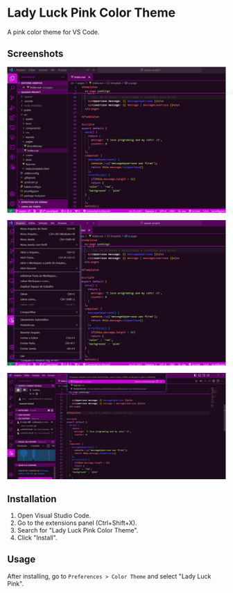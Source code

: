# Lady Luck Pink Color Theme

A pink color theme for VS Code.

## Screenshots

![Screenshot](https://raw.githubusercontent.com/ILadyLuckI/images/main/cap1.jpg)

![Screenshot](https://raw.githubusercontent.com/ILadyLuckI/images/main/cap2.jpg)

![Screenshot](https://raw.githubusercontent.com/ILadyLuckI/images/main/cap3.jpg)

## Installation

1. Open Visual Studio Code.
2. Go to the extensions panel (Ctrl+Shift+X).
3. Search for "Lady Luck Pink Color Theme".
4. Click "Install".

## Usage

After installing, go to `Preferences > Color Theme` and select "Lady Luck Pink".
